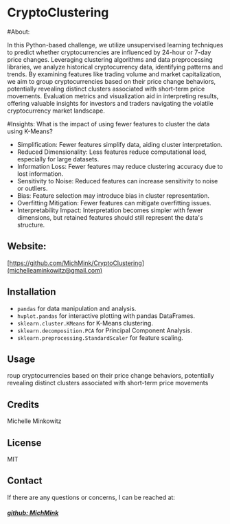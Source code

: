 # CryptoClustering
#About:

In this Python-based challenge, we utilize unsupervised learning techniques to predict whether cryptocurrencies are influenced by 24-hour or 7-day price changes. Leveraging clustering algorithms and data preprocessing libraries, we analyze historical cryptocurrency data, identifying patterns and trends. By examining features like trading volume and market capitalization, we aim to group cryptocurrencies based on their price change behaviors, potentially revealing distinct clusters associated with short-term price movements. Evaluation metrics and visualization aid in interpreting results, offering valuable insights for investors and traders navigating the volatile cryptocurrency market landscape.

#Insights: What is the impact of using fewer features to cluster the data using K-Means?

- Simplification: Fewer features simplify data, aiding cluster interpretation.
- Reduced Dimensionality: Less features reduce computational load, especially for large datasets.
- Information Loss: Fewer features may reduce clustering accuracy due to lost information.
- Sensitivity to Noise: Reduced features can increase sensitivity to noise or outliers.
- Bias: Feature selection may introduce bias in cluster representation.
- Overfitting Mitigation: Fewer features can mitigate overfitting issues.
- Interpretability Impact: Interpretation becomes simpler with fewer dimensions, but retained features should still represent the data's structure.

## Website: 
[https://github.com/MichMink/CryptoClustering](michelleaminkowitz@gmail.com)

## Installation
- `pandas` for data manipulation and analysis.
- `hvplot.pandas` for interactive plotting with pandas DataFrames.
- `sklearn.cluster.KMeans` for K-Means clustering.
- `sklearn.decomposition.PCA` for Principal Component Analysis.
- `sklearn.preprocessing.StandardScaler` for feature scaling.

## Usage
roup cryptocurrencies based on their price change behaviors, potentially revealing distinct clusters associated with short-term price movements

## Credits
Michelle Minkowitz

## License
MIT


## Contact
If there are any questions or concerns, I can be reached at:
##### [github: MichMink](https://github.com/MichMink)